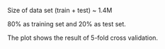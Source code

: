 Size of data set (train + test) ~ 1.4M

80% as training set and 20% as test set. 

The plot shows the result of 5-fold cross validation.

